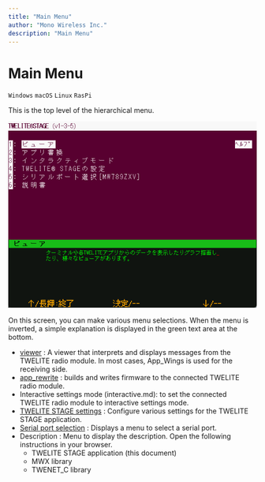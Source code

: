 ```yaml
---
title: "Main Menu"
author: "Mono Wireless Inc."
description: "Main Menu"
---
```

# Main Menu

`Windows` `macOS` `Linux` `RasPi`

This is the top level of the hierarchical menu.

![Screen Example](../../../.gitbook/assets/img_rootmenu-1.png)

On this screen, you can make various menu selections. When the menu is inverted, a simple explanation is displayed in the green text area at the bottom.

* [viewer](viewer/README.md) : A viewer that interprets and displays messages from the TWELITE radio module. In most cases, App_Wings is used for the receiving side.
* [app_rewrite](firm_prog/README.md) : builds and writes firmware to the connected TWELITE radio module.
* Interactive settings mode (interactive.md): to set the connected TWELITE radio module to interactive settings mode.
* [TWELITE STAGE settings](settings.md) : Configure various settings for the TWELITE STAGE application.
* [Serial port selection](select_serial_port.md) : Displays a menu to select a serial port.
* Description : Menu to display the description. Open the following instructions in your browser.
    * TWELITE STAGE application (this document)
    * MWX library
    * TWENET_C library
